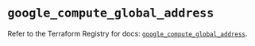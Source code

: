 # `google_compute_global_address`

Refer to the Terraform Registry for docs: [`google_compute_global_address`](https://registry.terraform.io/providers/hashicorp/google/5.29.0/docs/resources/compute_global_address).
